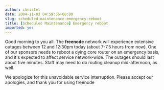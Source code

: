 ```yaml
---
author: christel
date: 2004-11-03 04:59:56+00:00
slug: scheduled-maintenance-emergency-reboot
title: [Scheduled Maintenance] Emergency reboot
imported: yes
---
```

Good morning to you all.  The **freenode** network will experience extensive outages between 12 and 12:30pm today (about 7-7.5 hours from now).  One of our sponsors needs to reboot a dying core router on an emergency basis, and it's expected to affect service network-wide.  The outages should last about five minutes.  Staff may need to do routing cleanup mid-afternoon, as well.

We apologize for this unavoidable service interruption.  Please accept our apologies, and thank you for using freenode
